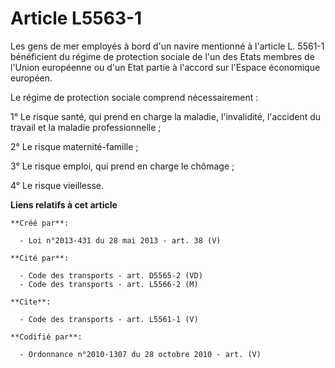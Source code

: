 # Article L5563-1

Les gens de mer employés à bord d'un navire mentionné à l'article L. 5561-1 bénéficient du régime de protection sociale de
l'un des Etats membres de l'Union européenne ou d'un Etat partie à l'accord sur l'Espace économique européen. 

Le régime de protection sociale comprend nécessairement : 

1° Le risque santé, qui prend en charge la maladie, l'invalidité, l'accident du travail et la maladie professionnelle ; 

2° Le risque maternité-famille ; 

3° Le risque emploi, qui prend en charge le chômage ; 

4° Le risque vieillesse.

**Liens relatifs à cet article**

	**Créé par**:

	  - Loi n°2013-431 du 28 mai 2013 - art. 38 (V)

	**Cité par**:

	  - Code des transports - art. D5565-2 (VD)
	  - Code des transports - art. L5566-2 (M)

	**Cite**:

	  - Code des transports - art. L5561-1 (V)

	**Codifié par**:

	  - Ordonnance n°2010-1307 du 28 octobre 2010 - art. (V)
